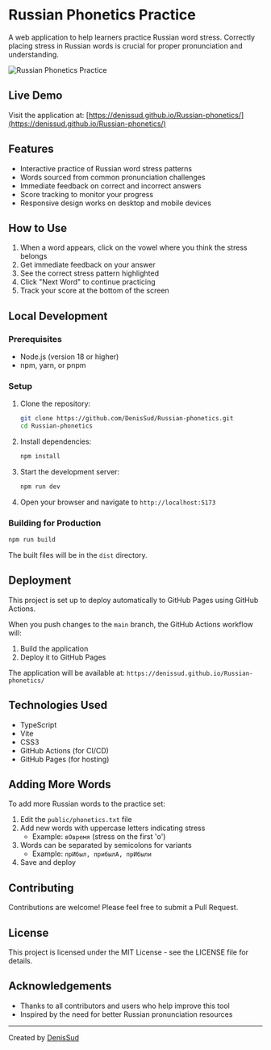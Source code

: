 # Russian Phonetics Practice

A web application to help learners practice Russian word stress. Correctly placing stress in Russian words is crucial for proper pronunciation and understanding.

![Russian Phonetics Practice](https://github.com/DenisSud/Russian-phonetics/assets/YOUR_ASSET_ID/screenshot.png)

## Live Demo

Visit the application at: [https://denissud.github.io/Russian-phonetics/](https://denissud.github.io/Russian-phonetics/)

## Features

- Interactive practice of Russian word stress patterns
- Words sourced from common pronunciation challenges
- Immediate feedback on correct and incorrect answers
- Score tracking to monitor your progress
- Responsive design works on desktop and mobile devices

## How to Use

1. When a word appears, click on the vowel where you think the stress belongs
2. Get immediate feedback on your answer
3. See the correct stress pattern highlighted
4. Click "Next Word" to continue practicing
5. Track your score at the bottom of the screen

## Local Development

### Prerequisites

- Node.js (version 18 or higher)
- npm, yarn, or pnpm

### Setup

1. Clone the repository:
   ```bash
   git clone https://github.com/DenisSud/Russian-phonetics.git
   cd Russian-phonetics
   ```

2. Install dependencies:
   ```bash
   npm install
   ```

3. Start the development server:
   ```bash
   npm run dev
   ```

4. Open your browser and navigate to `http://localhost:5173`

### Building for Production

```bash
npm run build
```

The built files will be in the `dist` directory.

## Deployment

This project is set up to deploy automatically to GitHub Pages using GitHub Actions.

When you push changes to the `main` branch, the GitHub Actions workflow will:
1. Build the application
2. Deploy it to GitHub Pages

The application will be available at: `https://denissud.github.io/Russian-phonetics/`

## Technologies Used

- TypeScript
- Vite
- CSS3
- GitHub Actions (for CI/CD)
- GitHub Pages (for hosting)

## Adding More Words

To add more Russian words to the practice set:

1. Edit the `public/phonetics.txt` file
2. Add new words with uppercase letters indicating stress
   - Example: `вОвремя` (stress on the first 'о')
3. Words can be separated by semicolons for variants
   - Example: `прИбыл, прибылА, прИбыли`
4. Save and deploy

## Contributing

Contributions are welcome! Please feel free to submit a Pull Request.

## License

This project is licensed under the MIT License - see the LICENSE file for details.

## Acknowledgements

- Thanks to all contributors and users who help improve this tool
- Inspired by the need for better Russian pronunciation resources

---

Created by [DenisSud](https://github.com/DenisSud)
